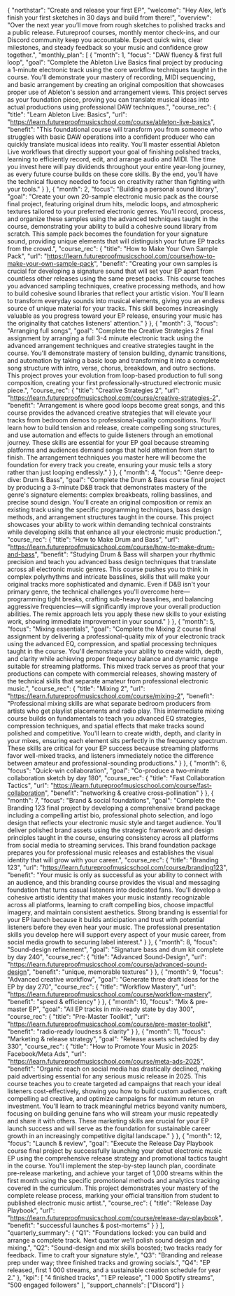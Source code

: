 {
  "northstar": "Create and release your first EP",
  "welcome": "Hey Alex, let’s finish your first sketches in 30 days and build from there!",
  "overview": "Over the next year you’ll move from rough sketches to polished tracks and a public release. Futureproof courses, monthly mentor check-ins, and our Discord community keep you accountable. Expect quick wins, clear milestones, and steady feedback so your music and confidence grow together.",
  "monthly_plan": [
    {
      "month": 1,
      "focus": "DAW fluency & first full loop",
      "goal": "Complete the Ableton Live Basics final project by producing a 1-minute electronic track using the core workflow techniques taught in the course. You'll demonstrate your mastery of recording, MIDI sequencing, and basic arrangement by creating an original composition that showcases proper use of Ableton's session and arrangement views. This project serves as your foundation piece, proving you can translate musical ideas into actual productions using professional DAW techniques.",
      "course_rec": {
        "title": "Learn Ableton Live: Basics",
        "url": "https://learn.futureproofmusicschool.com/course/ableton-live-basics",
        "benefit": "This foundational course will transform you from someone who struggles with basic DAW operations into a confident producer who can quickly translate musical ideas into reality. You'll master essential Ableton Live workflows that directly support your goal of finishing polished tracks, learning to efficiently record, edit, and arrange audio and MIDI. The time you invest here will pay dividends throughout your entire year-long journey, as every future course builds on these core skills. By the end, you'll have the technical fluency needed to focus on creativity rather than fighting with your tools."
      }
    },
    {
      "month": 2,
      "focus": "Building a personal sound library",
      "goal": "Create your own 20-sample electronic music pack as the course final project, featuring original drum hits, melodic loops, and atmospheric textures tailored to your preferred electronic genres. You'll record, process, and organize these samples using the advanced techniques taught in the course, demonstrating your ability to build a cohesive sound library from scratch. This sample pack becomes the foundation for your signature sound, providing unique elements that will distinguish your future EP tracks from the crowd.",
      "course_rec": {
        "title": "How to Make Your Own Sample Pack",
        "url": "https://learn.futureproofmusicschool.com/course/how-to-make-your-own-sample-pack",
        "benefit": "Creating your own samples is crucial for developing a signature sound that will set your EP apart from countless other releases using the same preset packs. This course teaches you advanced sampling techniques, creative processing methods, and how to build cohesive sound libraries that reflect your artistic vision. You'll learn to transform everyday sounds into musical elements, giving you an endless source of unique material for your tracks. This skill becomes increasingly valuable as you progress toward your EP release, ensuring your music has the originality that catches listeners' attention."
      }
    },
    {
      "month": 3,
      "focus": "Arranging full songs",
      "goal": "Complete the Creative Strategies 2 final assignment by arranging a full 3-4 minute electronic track using the advanced arrangement techniques and creative strategies taught in the course. You'll demonstrate mastery of tension building, dynamic transitions, and automation by taking a basic loop and transforming it into a complete song structure with intro, verse, chorus, breakdown, and outro sections. This project proves your evolution from loop-based production to full song composition, creating your first professionally-structured electronic music piece.",
      "course_rec": {
        "title": "Creative Strategies 2",
        "url": "https://learn.futureproofmusicschool.com/course/creative-strategies-2",
        "benefit": "Arrangement is where good loops become great songs, and this course provides the advanced creative strategies that will elevate your tracks from bedroom demos to professional-quality compositions. You'll learn how to build tension and release, create compelling song structures, and use automation and effects to guide listeners through an emotional journey. These skills are essential for your EP goal because streaming platforms and audiences demand songs that hold attention from start to finish. The arrangement techniques you master here will become the foundation for every track you create, ensuring your music tells a story rather than just looping endlessly."
      }
    },
    {
      "month": 4,
      "focus": "Genre deep-dive: Drum & Bass",
      "goal": "Complete the Drum & Bass course final project by producing a 3-minute D&B track that demonstrates mastery of the genre's signature elements: complex breakbeats, rolling basslines, and precise sound design. You'll create an original composition or remix an existing track using the specific programming techniques, bass design methods, and arrangement structures taught in the course. This project showcases your ability to work within demanding technical constraints while developing skills that enhance all your electronic music production.",
      "course_rec": {
        "title": "How to Make Drum and Bass",
        "url": "https://learn.futureproofmusicschool.com/course/how-to-make-drum-and-bass",
        "benefit": "Studying Drum & Bass will sharpen your rhythmic precision and teach you advanced bass design techniques that translate across all electronic music genres. This course pushes you to think in complex polyrhythms and intricate basslines, skills that will make your original tracks more sophisticated and dynamic. Even if D&B isn't your primary genre, the technical challenges you'll overcome here—programming tight breaks, crafting sub-heavy basslines, and balancing aggressive frequencies—will significantly improve your overall production abilities. The remix approach lets you apply these new skills to your existing work, showing immediate improvement in your sound."
      }
    },
    {
      "month": 5,
      "focus": "Mixing essentials",
      "goal": "Complete the Mixing 2 course final assignment by delivering a professional-quality mix of your electronic track using the advanced EQ, compression, and spatial processing techniques taught in the course. You'll demonstrate your ability to create width, depth, and clarity while achieving proper frequency balance and dynamic range suitable for streaming platforms. This mixed track serves as proof that your productions can compete with commercial releases, showing mastery of the technical skills that separate amateur from professional electronic music.",
      "course_rec": {
        "title": "Mixing 2",
        "url": "https://learn.futureproofmusicschool.com/course/mixing-2",
        "benefit": "Professional mixing skills are what separate bedroom producers from artists who get playlist placements and radio play. This intermediate mixing course builds on fundamentals to teach you advanced EQ strategies, compression techniques, and spatial effects that make tracks sound polished and competitive. You'll learn to create width, depth, and clarity in your mixes, ensuring each element sits perfectly in the frequency spectrum. These skills are critical for your EP success because streaming platforms favor well-mixed tracks, and listeners immediately notice the difference between amateur and professional-sounding productions."
      }
    },
    {
      "month": 6,
      "focus": "Quick-win collaboration",
      "goal": "Co-produce a two-minute collaboration sketch by day 180",
      "course_rec": {
        "title": "Fast Collaboration Tactics",
        "url": "https://learn.futureproofmusicschool.com/course/fast-collaboration",
        "benefit": "networking & creative cross-pollination"
      }
    },
    {
      "month": 7,
      "focus": "Brand & social foundations",
      "goal": "Complete the Branding 123 final project by developing a comprehensive brand package including a compelling artist bio, professional photo selection, and logo design that reflects your electronic music style and target audience. You'll deliver polished brand assets using the strategic framework and design principles taught in the course, ensuring consistency across all platforms from social media to streaming services. This brand foundation package prepares you for professional music releases and establishes the visual identity that will grow with your career.",
      "course_rec": {
        "title": "Branding 123",
        "url": "https://learn.futureproofmusicschool.com/course/branding123",
        "benefit": "Your music is only as successful as your ability to connect with an audience, and this branding course provides the visual and messaging foundation that turns casual listeners into dedicated fans. You'll develop a cohesive artistic identity that makes your music instantly recognizable across all platforms, learning to craft compelling bios, choose impactful imagery, and maintain consistent aesthetics. Strong branding is essential for your EP launch because it builds anticipation and trust with potential listeners before they even hear your music. The professional presentation skills you develop here will support every aspect of your music career, from social media growth to securing label interest."
      }
    },
    {
      "month": 8,
      "focus": "Sound-design refinement",
      "goal": "Signature bass and drum kit complete by day 240",
      "course_rec": {
        "title": "Advanced Sound-Design",
        "url": "https://learn.futureproofmusicschool.com/course/advanced-sound-design",
        "benefit": "unique, memorable textures"
      }
    },
    {
      "month": 9,
      "focus": "Advanced creative workflow",
      "goal": "Generate three draft ideas for the EP by day 270",
      "course_rec": {
        "title": "Workflow Mastery",
        "url": "https://learn.futureproofmusicschool.com/course/workflow-mastery",
        "benefit": "speed & efficiency"
      }
    },
    {
      "month": 10,
      "focus": "Mix & pre-master EP",
      "goal": "All EP tracks in mix-ready state by day 300",
      "course_rec": {
        "title": "Pre-Master Toolkit",
        "url": "https://learn.futureproofmusicschool.com/course/pre-master-toolkit",
        "benefit": "radio-ready loudness & clarity"
      }
    },
    {
      "month": 11,
      "focus": "Marketing & release strategy",
      "goal": "Release assets scheduled by day 330",
      "course_rec": {
        "title": "How to Promote Your Music in 2025: Facebook/Meta Ads",
        "url": "https://learn.futureproofmusicschool.com/course/meta-ads-2025",
        "benefit": "Organic reach on social media has drastically declined, making paid advertising essential for any serious music release in 2025. This course teaches you to create targeted ad campaigns that reach your ideal listeners cost-effectively, showing you how to build custom audiences, craft compelling ad creative, and optimize campaigns for maximum return on investment. You'll learn to track meaningful metrics beyond vanity numbers, focusing on building genuine fans who will stream your music repeatedly and share it with others. These marketing skills are crucial for your EP launch success and will serve as the foundation for sustainable career growth in an increasingly competitive digital landscape."
      }
    },
    {
      "month": 12,
      "focus": "Launch & review",
      "goal": "Execute the Release Day Playbook course final project by successfully launching your debut electronic music EP using the comprehensive release strategy and promotional tactics taught in the course. You'll implement the step-by-step launch plan, coordinate pre-release marketing, and achieve your target of 1,000 streams within the first month using the specific promotional methods and analytics tracking covered in the curriculum. This project demonstrates your mastery of the complete release process, marking your official transition from student to published electronic music artist.",
      "course_rec": {
        "title": "Release Day Playbook",
        "url": "https://learn.futureproofmusicschool.com/course/release-day-playbook",
        "benefit": "successful launches & post-mortems"
      }
    }
  ],
  "quarterly_summary": {
    "Q1": "Foundations locked: you can build and arrange a complete track. Next quarter we’ll polish sound design and mixing.",
    "Q2": "Sound-design and mix skills boosted; two tracks ready for feedback. Time to craft your signature style.",
    "Q3": "Branding and release prep under way; three finished tracks and growing socials.",
    "Q4": "EP released, first 1 000 streams, and a sustainable creation schedule for year 2."
  },
  "kpi": [
    "4 finished tracks",
    "1 EP release",
    "1 000 Spotify streams",
    "500 engaged followers"
  ],
  "support_channels": ["Discord"]
}

